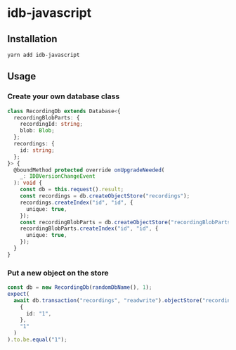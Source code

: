 # idb-javascript

## Installation

```
yarn add idb-javascript
```

## Usage

### Create your own database class

```ts
class RecordingDb extends Database<{
  recordingBlobParts: {
    recordingId: string;
    blob: Blob;
  };
  recordings: {
    id: string;
  };
}> {
  @boundMethod protected override onUpgradeNeeded(
    _: IDBVersionChangeEvent
  ): void {
    const db = this.request().result;
    const recordings = db.createObjectStore("recordings");
    recordings.createIndex("id", "id", {
      unique: true,
    });
    const recordingBlobParts = db.createObjectStore("recordingBlobParts");
    recordingBlobParts.createIndex("id", "id", {
      unique: true,
    });
  }
}
```

### Put a new object on the store

```ts
const db = new RecordingDb(randomDbName(), 1);
expect(
  await db.transaction("recordings", "readwrite").objectStore("recordings").put(
    {
      id: "1",
    },
    "1"
  )
).to.be.equal("1");
```
